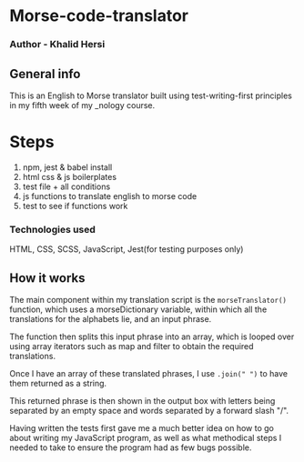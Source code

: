 # Morse-code-translator

### Author - Khalid Hersi  

## General info
This is an English to Morse translator built using test-writing-first principles in my fifth week of my _nology course.

Steps
=====
1. npm, jest & babel install 
2. html css & js boilerplates
3. test file + all conditions
4. js functions to translate english to morse code 
5. test to see if functions work 


### Technologies used
HTML, CSS, SCSS, JavaScript, Jest(for testing purposes only)


## How it works

The main component within my translation script is the `morseTranslator()` function, which uses a morseDictionary variable, within which all the translations for the alphabets lie, and an input phrase.

The function then splits this input phrase into an array, which is looped over using array iterators such as map and filter to obtain the required translations.

Once I have an array of these translated phrases, I use `.join(" ")` to have them returned as a string.

This returned phrase is then shown in the output box with letters being separated by an empty space and words separated by a forward slash "/".

Having written the tests first gave me a much better idea on how to go about writing my JavaScript program, as well as what methodical steps I needed to take to ensure the program had as few bugs possible.

